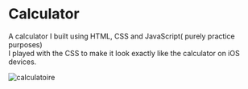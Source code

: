# Calculator
A calculator I built using HTML, CSS and JavaScript( purely practice purposes)<br>
I played with the CSS to make it look exactly like the calculator on iOS devices.<br>


![calculatoire](https://user-images.githubusercontent.com/77082103/233311006-377c6784-ad59-41da-9f52-d148222df595.png)
